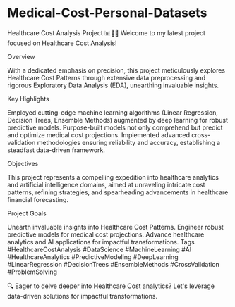 # Medical-Cost-Personal-Datasets

Healthcare Cost Analysis Project 📊💉🏥
Welcome to my latest project focused on Healthcare Cost Analysis!

Overview

With a dedicated emphasis on precision, this project meticulously explores Healthcare Cost Patterns through extensive data preprocessing and rigorous Exploratory Data Analysis (EDA), unearthing invaluable insights.

Key Highlights

Employed cutting-edge machine learning algorithms (Linear Regression, Decision Trees, Ensemble Methods) augmented by deep learning for robust predictive models.
Purpose-built models not only comprehend but predict and optimize medical cost projections.
Implemented advanced cross-validation methodologies ensuring reliability and accuracy, establishing a steadfast data-driven framework.

Objectives

This project represents a compelling expedition into healthcare analytics and artificial intelligence domains, aimed at unraveling intricate cost patterns, refining strategies, and spearheading advancements in healthcare financial forecasting.

Project Goals

Unearth invaluable insights into Healthcare Cost Patterns.
Engineer robust predictive models for medical cost projections.
Advance healthcare analytics and AI applications for impactful transformations.
Tags
#HealthcareCostAnalysis #DataScience #MachineLearning #AI #HealthcareAnalytics #PredictiveModeling #DeepLearning #LinearRegression #DecisionTrees #EnsembleMethods #CrossValidation #ProblemSolving

🔍 Eager to delve deeper into Healthcare Cost analytics? Let's leverage data-driven solutions for impactful transformations.
